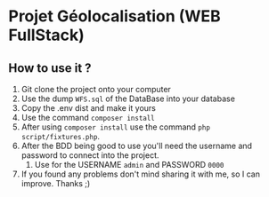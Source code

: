 # Projet Géolocalisation (WEB FullStack)
## How to use it ? 

1) Git clone the project onto your computer
2) Use the dump `WFS.sql` of the DataBase into your database
3) Copy the .env dist and make it yours
4) Use the command `composer install` 
5) After using `composer install` use the command `php script/fixtures.php`. 
6) After the BDD being good to use you'll need the username and password to connect into the project.
   1) Use for the USERNAME `admin` and PASSWORD `0000`
7) If you found any problems don't mind sharing it with me, so I can improve. Thanks ;)
